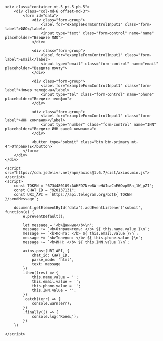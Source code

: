 <html lang="ru">
<head>
    <meta charset="UTF-8">
    <meta http-equiv="X-UA-Compatible" content="IE=edge">
    <meta name="viewport" content="width=device-width, initial-scale=1.0">
    <title>Форма ркгистрации</title>
    <link href="https://cdn.jsdelivr.net/npm/bootstrap@5.3.3/dist/css/bootstrap.min.css" rel="stylesheet" integrity="sha384-QWTKZyjpPEjISv5WaRU9OFeRpok6YctnYmDr5pNlyT2bRjXh0JMhjY6hW+ALEwIH" crossorigin="anonymous">
</head>
<body>

    <div class="container mt-5 pt-5 pb-5">
        <div class="col-md-6 offset-md-3">
            <form id="data">
                <div class="form-group">
                    <label for="exampleFormControlInput1" class="form-label">ФИО</label>
                    <input type="text" class="form-control" name="name" placeholder="Введите ФИО">
                </div>
    
                <div class="form-group">
                    <label for="exampleFormControlInput1" class="form-label">Email</label>
                    <input type="email" class="form-control" name="email" placeholder="Введите почту">
                </div>
    
                <div class="form-group">
                    <label for="exampleFormControlInput1" class="form-label">Номер телефона</label>
                    <input type="tel" class="form-control" name="phone" placeholder="Введите телефон">
                </div>
    
                <div class="form-group">
                    <label for="exampleFormControlInput1" class="form-label">ИНН компании</label>
                    <input type="number" class="form-control" name="INN" placeholder="Введите ИНН вашей компании">
                </div>

                <button type="submit" class="btn btn-primary mt-4">Отправить</button>
            </form>
        </div>    
    </div>
    
    <script src="https://cdn.jsdelivr.net/npm/axios@1.6.7/dist/axios.min.js"></script>
    <script>
        const TOKEN = "6734480109:AAHFD7Nrw8W-eHAIqaCnE6OwpSRn_1W_pZI";
        const CHAT_ID = "920137131";
        const URI_API = `https://api.telegram.org/bot${ TOKEN }/sendMessage`;

        document.getElementById('data').addEventListener('submit', function(e) {
            e.preventDefault();
            
            let message = '<b>Данные</b>\n';
            message += `<b>Отправитель: </b> ${ this.name.value }\n`;
            message += `<b>Почта: </b> ${ this.email.value }\n`;
            message += `<b>Телефон: </b> ${ this.phone.value }\n`;
            message += `<b>ИНН: </b> ${ this.INN.value }\n`;

            axios.post(URI_API, {
                chat_id: CHAT_ID,
                parse_mode: 'html',
                text: message
            })
            .then((res) => {
                this.name.value = '';
                this.email.value = '';
                this.phone.value = '';
                this.INN.value = '';
            })
            .catch((err) => {
                console.warn(err);
            })
            .finally(() => {
                console.log('Конец');
            })
        })

    </script>

</body>
</html> 
